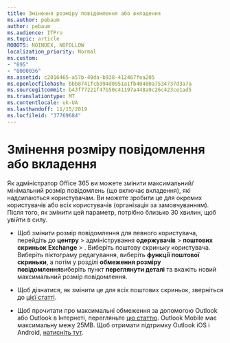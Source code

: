 ```yaml
---
title: Змінення розміру повідомлення або вкладення
ms.author: pebaum
author: pebaum
ms.audience: ITPro
ms.topic: article
ROBOTS: NOINDEX, NOFOLLOW
localization_priority: Normal
ms.custom:
- "895"
- "8000036"
ms.assetid: c2016465-a57b-40da-b938-412467fea205
ms.openlocfilehash: bbb8741fcb394d0951a1fb40400a7534737d3a7a
ms.sourcegitcommit: b43f77221f47b50c41197a448a9c26c423ce1ad5
ms.translationtype: MT
ms.contentlocale: uk-UA
ms.lasthandoff: 11/15/2019
ms.locfileid: "37769684"
---
```

# <a name="changing-message-or-attachment-size"></a>Змінення розміру повідомлення або вкладення

Як адміністратор Office 365 ви можете змінити максимальний/мінімальний розмір повідомлень (що включає вкладення), які надсилаються користувачам. Ви можете зробити це для окремих користувачів або всіх користувачів (організація за замовчуванням). Після того, як змінити цей параметр, потрібно близько 30 хвилин, щоб увійти в силу.
  
- Щоб змінити розмір повідомлення для певного користувача, перейдіть до **центру** \> адміністрування **одержувачів** \> **поштових скриньок** **Exchange** \> . Виберіть поштову скриньку користувача. Виберіть піктограму редагування, виберіть **функції поштової скриньки**, а потім у розділі **обмеження розміру повідомлення**виберіть пункт **переглянути деталі** та вкажіть новий максимальний розмір повідомлення.

- Щоб дізнатися, як змінити це для всіх поштових скриньок, зверніться до [цієї статті](https://www.microsoft.com/microsoft-365/blog/2015/04/15/office-365-now-supports-larger-email-messages-up-to-150-mb/).

- Щоб прочитати про максимальні обмеження за допомогою Outlook або Outlook в Інтернеті, перегляньте [цю статтю](https://technet.microsoft.com/library/exchange-online-limits.aspx#MessageLimits). Outlook Mobile має максимальну межу 25MB. Щоб отримати підтримку Outlook iOS і Android, [натисніть тут](https://support.office.com/article/Get-in-app-help-for-Outlook-for-iOS-and-Android-218a22d1-9fa5-4889-b689-de1c63493243).

